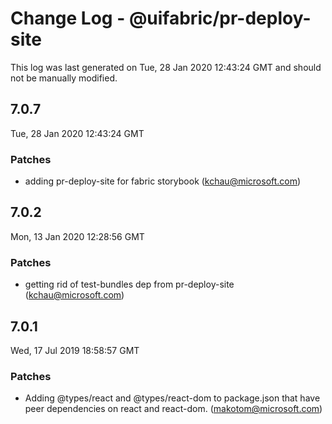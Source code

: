 # Change Log - @uifabric/pr-deploy-site

This log was last generated on Tue, 28 Jan 2020 12:43:24 GMT and should not be manually modified.

## 7.0.7
Tue, 28 Jan 2020 12:43:24 GMT

### Patches

- adding pr-deploy-site for fabric storybook (kchau@microsoft.com)
## 7.0.2
Mon, 13 Jan 2020 12:28:56 GMT

### Patches

- getting rid of test-bundles dep from pr-deploy-site (kchau@microsoft.com)
## 7.0.1
Wed, 17 Jul 2019 18:58:57 GMT

### Patches

- Adding @types/react and @types/react-dom to package.json that have peer dependencies on react and react-dom. (makotom@microsoft.com)
